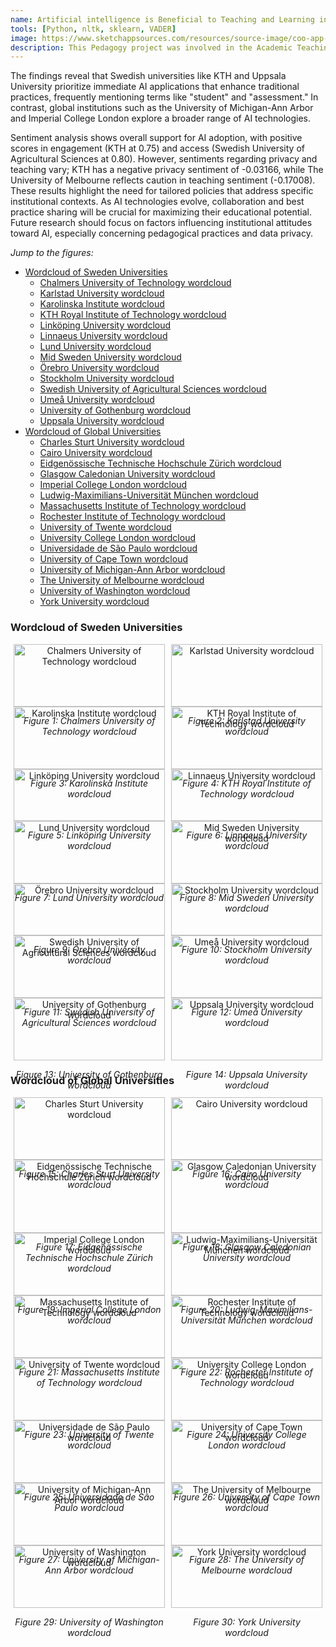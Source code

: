 ```yaml
---
name: Artificial intelligence is Beneficial to Teaching and Learning in Higher Education (ATTC1 2024)
tools: [Python, nltk, sklearn, VADER]
image: https://www.sketchappsources.com/resources/source-image/coo-app-concept-subgaurav.jpg
description: This Pedagogy project was involved in the Academic Teaching Training Course at Uppsala University, explores the integration of AI tools, such as ChatGPT, in teaching and learning activities across 43 universities in Sweden and other global institutions. By analyzing publicly available information from university websites—including policy statements, press releases, and course descriptions—this study employs semantic and word-frequency analysis to identify key themes and linguistic patterns that reflect institutional attitudes toward AI adoption. Only wordcloud images are posted here.
---
```


The findings reveal that Swedish universities like KTH and Uppsala University prioritize immediate AI applications that enhance traditional practices, frequently mentioning terms like "student" and "assessment." In contrast, global institutions such as the University of Michigan-Ann Arbor and Imperial College London explore a broader range of AI technologies.

Sentiment analysis shows overall support for AI adoption, with positive scores in engagement (KTH at 0.75) and access (Swedish University of Agricultural Sciences at 0.80). However, sentiments regarding privacy and teaching vary; KTH has a negative privacy sentiment of -0.03166, while The University of Melbourne reflects caution in teaching sentiment (-0.17008). These results highlight the need for tailored policies that address specific institutional contexts. As AI technologies evolve, collaboration and best practice sharing will be crucial for maximizing their educational potential. Future research should focus on factors influencing institutional attitudes toward AI, especially concerning pedagogical practices and data privacy.

*Jump to the figures:*
- [Wordcloud of Sweden Universities](#wordcloud-of-sweden-universities)
  - [Chalmers University of Technology wordcloud](#chalmers-university-of-technology-wordcloud)
  - [Karlstad University wordcloud](#karlstad-university-wordcloud)
  - [Karolinska Institute wordcloud](#karolinska-institute-wordcloud)
  - [KTH Royal Institute of Technology wordcloud](#kth-royal-institute-of-technology-wordcloud)
  - [Linköping University wordcloud](#linköping-university-wordcloud)
  - [Linnaeus University wordcloud](#linnaeus-university-wordcloud)
  - [Lund University wordcloud](#lund-university-wordcloud)
  - [Mid Sweden University wordcloud](#mid-sweden-university-wordcloud)
  - [Örebro University wordcloud](#örebro-university-wordcloud)
  - [Stockholm University wordcloud](#stockholm-university-wordcloud)
  - [Swedish University of Agricultural Sciences wordcloud](#swedish-university-of-agricultural-sciences-wordcloud)
  - [Umeå University wordcloud](#umeå-university-wordcloud)
  - [University of Gothenburg wordcloud](#university-of-gothenburg-wordcloud)
  - [Uppsala University wordcloud](#uppsala-university-wordcloud)
- [Wordcloud of Global Universities](#wordcloud-of-global-universities)
  - [Charles Sturt University wordcloud](#charles-sturt-university-wordcloud)
  - [Cairo University wordcloud](#cairo-university-wordcloud)
  - [Eidgenössische Technische Hochschule Zürich wordcloud](#eidgenössische-technische-hochschule-zürich-wordcloud)
  - [Glasgow Caledonian University wordcloud](#glasgow-caledonian-university-wordcloud)
  - [Imperial College London wordcloud](#imperial-college-london-wordcloud)
  - [Ludwig-Maximilians-Universität München wordcloud](#ludwig-maximilians-universität-münchen-wordcloud)
  - [Massachusetts Institute of Technology wordcloud](#massachusetts-institute-of-technology-wordcloud)
  - [Rochester Institute of Technology wordcloud](#rochester-institute-of-technology-wordcloud)
  - [University of Twente wordcloud](#university-of-twente-wordcloud)
  - [University College London wordcloud](#university-college-london-wordcloud)
  - [Universidade de São Paulo wordcloud](#universidade-de-são-paulo-wordcloud)
  - [University of Cape Town wordcloud](#university-of-cape-town-wordcloud)
  - [University of Michigan-Ann Arbor wordcloud](#university-of-michigan-ann-arbor-wordcloud)
  - [The University of Melbourne wordcloud](#the-university-of-melbourne-wordcloud)
  - [University of Washington wordcloud](#university-of-washington-wordcloud)
  - [York University wordcloud](#york-university-wordcloud)

### Wordcloud of Sweden Universities

<div style="display: flex; flex-wrap: wrap; justify-content: space-around;">
  <div style="text-align: center; width: 48%;">
    <img src="https://n7729697.github.io/files/wordcloud/CTH_wordcloud.png" alt="Chalmers University of Technology wordcloud" width="100%">
    <p><em>Figure 1: Chalmers University of Technology wordcloud</em></p>
  </div>
  <div style="text-align: center; width: 48%;">
    <img src="https://n7729697.github.io/files/wordcloud/KAU_wordcloud.png" alt="Karlstad University wordcloud" width="100%">
    <p><em>Figure 2: Karlstad University wordcloud</em></p>
  </div>
</div>

<div style="display: flex; flex-wrap: wrap; justify-content: space-around;">
  <div style="text-align: center; width: 48%;">
    <img src="https://n7729697.github.io/files/wordcloud/KI_wordcloud.png" alt="Karolinska Institute wordcloud" width="100%">
    <p><em>Figure 3: Karolinska Institute wordcloud</em></p>
  </div>
  <div style="text-align: center; width: 48%;">
    <img src="https://n7729697.github.io/files/wordcloud/KTH_wordcloud.png" alt="KTH Royal Institute of Technology wordcloud" width="100%">
    <p><em>Figure 4: KTH Royal Institute of Technology wordcloud</em></p>
  </div>
</div>

<div style="display: flex; flex-wrap: wrap; justify-content: space-around;">
  <div style="text-align: center; width: 48%;">
    <img src="https://n7729697.github.io/files/wordcloud/LiU_wordcloud.png" alt="Linköping University wordcloud" width="100%">
    <p><em>Figure 5: Linköping University wordcloud</em></p>
  </div>
  <div style="text-align: center; width: 48%;">
    <img src="https://n7729697.github.io/files/wordcloud/LNU_wordcloud.png" alt="Linnaeus University wordcloud" width="100%">
    <p><em>Figure 6: Linnaeus University wordcloud</em></p>
  </div>
</div>

<div style="display: flex; flex-wrap: wrap; justify-content: space-around;">
  <div style="text-align: center; width: 48%;">
    <img src="https://n7729697.github.io/files/wordcloud/Lund_wordcloud.png" alt="Lund University wordcloud" width="100%">
    <p><em>Figure 7: Lund University wordcloud</em></p>
  </div>
  <div style="text-align: center; width: 48%;">
    <img src="https://n7729697.github.io/files/wordcloud/MIUN_wordcloud.png" alt="Mid Sweden University wordcloud" width="100%">
    <p><em>Figure 8: Mid Sweden University wordcloud</em></p>
  </div>
</div>

<div style="display: flex; flex-wrap: wrap; justify-content: space-around;">
  <div style="text-align: center; width: 48%;">
    <img src="https://n7729697.github.io/files/wordcloud/ORU_wordcloud.png" alt="Örebro University wordcloud" width="100%">
    <p><em>Figure 9: Örebro University wordcloud</em></p>
  </div>
  <div style="text-align: center; width: 48%;">
    <img src="https://n7729697.github.io/files/wordcloud/SU_wordcloud.png" alt="Stockholm University wordcloud" width="100%">
    <p><em>Figure 10: Stockholm University wordcloud</em></p>
  </div>
</div>

<div style="display: flex; flex-wrap: wrap; justify-content: space-around;">
  <div style="text-align: center; width: 48%;">
    <img src="https://n7729697.github.io/files/wordcloud/SLU_wordcloud.png" alt="Swedish University of Agricultural Sciences wordcloud" width="100%">
    <p><em>Figure 11: Swedish University of Agricultural Sciences wordcloud</em></p>
  </div>
  <div style="text-align: center; width: 48%;">
    <img src="https://n7729697.github.io/files/wordcloud/Umu.png" alt="Umeå University wordcloud" width="100%">
    <p><em>Figure 12: Umeå University wordcloud</em></p>
  </div>
</div>

<div style="display: flex; flex-wrap: wrap; justify-content: space-around;">
  <div style="text-align: center; width: 48%;">
    <img src="https://n7729697.github.io/files/wordcloud/GU_wordcloud.png" alt="University of Gothenburg wordcloud" width="100%">
    <p><em>Figure 13: University of Gothenburg wordcloud</em></p>
  </div>
  <div style="text-align: center; width: 48%;">
    <img src="https://n7729697.github.io/files/wordcloud/UU_wordcloud.png" alt="Uppsala University wordcloud" width="100%">
    <p><em>Figure 14: Uppsala University wordcloud</em></p>
  </div>
</div>

### Wordcloud of Global Universities

<div style="display: flex; flex-wrap: wrap; justify-content: space-around;">
  <div style="text-align: center; width: 48%;">
    <img src="https://n7729697.github.io/files/wordcloud/CSU_wordcloud.png" alt="Charles Sturt University wordcloud" width="100%">
    <p><em>Figure 15: Charles Sturt University wordcloud</em></p>
  </div>
  <div style="text-align: center; width: 48%;">
    <img src="https://n7729697.github.io/files/wordcloud/CU_wordcloud.png" alt="Cairo University wordcloud" width="100%">
    <p><em>Figure 16: Cairo University wordcloud</em></p>
  </div>
</div>

<div style="display: flex; flex-wrap: wrap; justify-content: space-around;">
  <div style="text-align: center; width: 48%;">
    <img src="https://n7729697.github.io/files/wordcloud/ETH_wordcloud.png" alt="Eidgenössische Technische Hochschule Zürich wordcloud" width="100%">
    <p><em>Figure 17: Eidgenössische Technische Hochschule Zürich wordcloud</em></p>
  </div>
  <div style="text-align: center; width: 48%;">
    <img src="https://n7729697.github.io/files/wordcloud/GCU_wordcloud.png" alt="Glasgow Caledonian University wordcloud" width="100%">
    <p><em>Figure 18: Glasgow Caledonian University wordcloud</em></p>
  </div>
</div>

<div style="display: flex; flex-wrap: wrap; justify-content: space-around;">
  <div style="text-align: center; width: 48%;">
    <img src="https://n7729697.github.io/files/wordcloud/IC_wordcloud.png" alt="Imperial College London wordcloud" width="100%">
    <p><em>Figure 19: Imperial College London wordcloud</em></p>
  </div>
  <div style="text-align: center; width: 48%;">
    <img src="https://n7729697.github.io/files/wordcloud/LMU_wordcloud.png" alt="Ludwig-Maximilians-Universität München wordcloud" width="100%">
    <p><em>Figure 20: Ludwig-Maximilians-Universität München wordcloud</em></p>
  </div>
</div>

<div style="display: flex; flex-wrap: wrap; justify-content: space-around;">
  <div style="text-align: center; width: 48%;">
    <img src="https://n7729697.github.io/files/wordcloud/MIT_wordcloud.png" alt="Massachusetts Institute of Technology wordcloud" width="100%">
    <p><em>Figure 21: Massachusetts Institute of Technology wordcloud</em></p>
  </div>
  <div style="text-align: center; width: 48%;">
    <img src="https://n7729697.github.io/files/wordcloud/RIT_wordcloud.png" alt="Rochester Institute of Technology wordcloud" width="100%">
    <p><em>Figure 22: Rochester Institute of Technology wordcloud</em></p>
  </div>
</div>

<div style="display: flex; flex-wrap: wrap; justify-content: space-around;">
  <div style="text-align: center; width: 48%;">
    <img src="https://n7729697.github.io/files/wordcloud/Twente_wordcloud.png" alt="University of Twente wordcloud" width="100%">
    <p><em>Figure 23: University of Twente wordcloud</em></p>
  </div>
  <div style="text-align: center; width: 48%;">
    <img src="https://n7729697.github.io/files/wordcloud/UCL_wordcloud.png" alt="University College London wordcloud" width="100%">
    <p><em>Figure 24: University College London wordcloud</em></p>
  </div>
</div>

<div style="display: flex; flex-wrap: wrap; justify-content: space-around;">
  <div style="text-align: center; width: 48%;">
    <img src="https://n7729697.github.io/files/wordcloud/UCP_wordcloud.png" alt="Universidade de São Paulo wordcloud" width="100%">
    <p><em>Figure 25: Universidade de São Paulo wordcloud</em></p>
  </div>
  <div style="text-align: center; width: 48%;">
    <img src="https://n7729697.github.io/files/wordcloud/UCT_wordcloud.png" alt="University of Cape Town wordcloud" width="100%">
    <p><em>Figure 26: University of Cape Town wordcloud</em></p>
  </div>
</div>

<div style="display: flex; flex-wrap: wrap; justify-content: space-around;">
  <div style="text-align: center; width: 48%;">
    <img src="https://n7729697.github.io/files/wordcloud/UM_wordcloud.png" alt="University of Michigan-Ann Arbor wordcloud" width="100%">
    <p><em>Figure 27: University of Michigan-Ann Arbor wordcloud</em></p>
  </div>
  <div style="text-align: center; width: 48%;">
    <img src="https://n7729697.github.io/files/wordcloud/UniMelb_wordcloud.png" alt="The University of Melbourne wordcloud" width="100%">
    <p><em>Figure 28: The University of Melbourne wordcloud</em></p>
  </div>
</div>

<div style="display: flex; flex-wrap: wrap; justify-content: space-around;">
  <div style="text-align: center; width: 48%;">
    <img src="https://n7729697.github.io/files/wordcloud/UW_wordcloud.png" alt="University of Washington wordcloud" width="100%">
    <p><em>Figure 29: University of Washington wordcloud</em></p>
  </div>
  <div style="text-align: center; width: 48%;">
    <img src="https://n7729697.github.io/files/wordcloud/YorkU_wordcloud.png" alt="York University wordcloud" width="100%">
    <p><em>Figure 30: York University wordcloud</em></p>
  </div>
</div>
